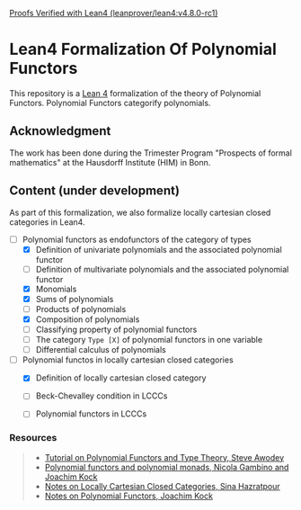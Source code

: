 [Proofs Verified with Lean4 (leanprover/lean4:v4.8.0-rc1)](https://github.com/sinhp/LeanHomotopyFrobenius/blob/master/lean-toolchain)

# Lean4 Formalization Of Polynomial Functors

This repository is a [Lean 4](https://github.com/leanprover/lean4) formalization of the theory of Polynomial Functors. Polynomial Functors categorify 
polynomials. 

## Acknowledgment 
The work has been done during the Trimester Program "Prospects of formal mathematics" at the Hausdorff Institute (HIM) in Bonn. 

## Content (under development)

As part of this formalization, we also formalize locally cartesian closed categories in Lean4. 

- [ ] Polynomial functors as endofunctors of the category of types
  - [x] Definition of univariate polynomials and the associated polynomial functor
  - [ ] Definition of multivariate polynomials and the associated polynomial functor
  - [x] Monomials 
  - [x] Sums of polynomials
  - [ ] Products of polynomials
  - [x] Composition of polynomials
  - [ ] Classifying property of polynomial functors
  - [ ] The category `Type [X]` of polynomial functors in one variable
  - [ ] Differential calculus of polynomials
- [ ] Polynomial functos in locally cartesian closed categories
    - [x] Definition of locally cartesian closed category
    - [ ] Beck-Chevalley condition in LCCCs
    - [ ] Polynomial functors in LCCCs


### Resources 
> - [Tutorial on Polynomial Functors and Type Theory, Steve Awodey](https://www.cmu.edu/dietrich/philosophy/hott/slides/polytutorial.pdf)
> - [Polynomial functors and polynomial monads, Nicola Gambino and Joachim Kock](https://arxiv.org/abs/0906.4931)
> - [Notes on Locally Cartesian Closed Categories, Sina Hazratpour](https://sinhp.github.io/files/CT/notes_on_lcccs.pdf)
> - [Notes on Polynomial Functors, Joachim Kock](https://mat.uab.cat/~kock/cat/polynomial.pdf)






